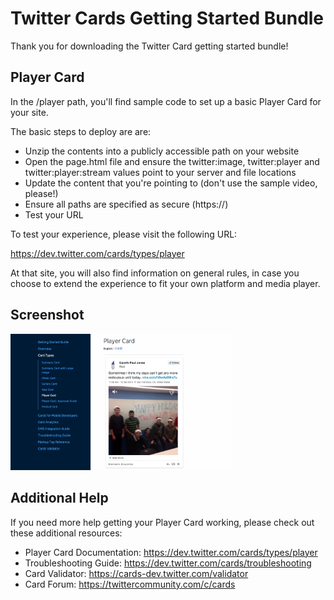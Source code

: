 Twitter Cards Getting Started Bundle
=====

Thank you for downloading the Twitter Card getting started bundle!

Player Card
-----

In the /player path, you'll find sample code to set up a basic Player Card for your site. 

The basic steps to deploy are are:

- Unzip the contents into a publicly accessible path on your website
- Open the page.html file and ensure the twitter:image, twitter:player and twitter:player:stream values point to your server and file locations
- Update the content that you're pointing to (don't use the sample video, please!)
- Ensure all paths are specified as secure (https://)
- Test your URL 

To test your experience, please visit the following URL:

https://dev.twitter.com/cards/types/player

At that site, you will also find information on general rules, in case you choose to extend the experience to fit your own platform and media player.

Screenshot
-----

<img src="screenshot.png" style="width: 70%;"/>

Additional Help
-----

If you need more help getting your Player Card working, please check out these additional resources:

- Player Card Documentation: https://dev.twitter.com/cards/types/player
- Troubleshooting Guide: https://dev.twitter.com/cards/troubleshooting
- Card Validator: https://cards-dev.twitter.com/validator
- Card Forum: https://twittercommunity.com/c/cards 
